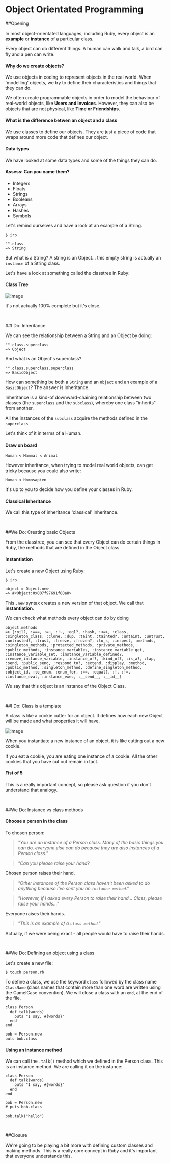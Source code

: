 Object Orientated Programming
=====

##Opening

In most object-orientated languages, including Ruby, every object is an **example** or **instance** of a particular class.

Every object can do different things. A human can walk and talk, a bird can fly and a pen can write. 

#### Why do we create objects?

We use objects in coding to represent objects in the real world. When 'modelling' objects, we try to define their characteristics and things that they can do.

We often create programmable objects in order to model the behaviour of real-world objects, like **Users and Invoices**. However, they can also be objects that are not physical, like **Time or Friendships**.

#### What is the difference betwen an object and a class

We use classes to define our objects. They are just a piece of code that wraps around more code that defines our object.

#### Data types

We have looked at some data types and some of the things they can do.

#### Assess: Can you name them?

- Integers
- Floats
- Strings
- Booleans
- Arrays
- Hashes
- Symbols

Let's remind ourselves and have a look at an example of a String.

```
$ irb
  
"".class
=> String
```
  
But what is a String? A string is an Object... this empty string is actually an ```instance``` of a String class. 

Let's have a look at something called the classtree in Ruby:

#### Class Tree

![image](ruby_classtree.jpg)

It's not actually 100% complete but it's close.

<br>

##I Do: Inheritance

We can see the relationship between a String and an Object by doing:

```
"".class.superclass
=> Object
```
 
And what is an Object's superclass?

```
"".class.superclass.superclass
=> BasicObject
```

How can something be both a ```String``` and an ```Object``` and an example of a ```BasicObject```? The answer is inheritance.

Inheritance is a kind-of downward-chaining relationship between two classes (the ```superclass``` and the ```subclass```), whereby one class "inherits" from another. 

All the instances of the ```subclass``` acquire the methods defined in the ```superclass```.

Let's think of it in terms of a Human.

#### Draw on board

```
Human < Mammal < Animal
```

However inheritance, when trying to model real world objects, can get tricky because you could also write:

```
Human < Homosapien
```

It's up to you to decide how you define your classes in Ruby.

#### Classical Inheritance

We call this type of inheritance 'classical' inheritance.

<br>

##We Do: Creating basic Objects

From the classtree, you can see that every Object can do certain things in Ruby, the methods that are defined in the Object class.

#### Instantiation

Let's create a new Object using Ruby:

```
$ irb
  
object = Object.new
=> #<Object:0x007f97691f80a8>
```

This ```.new``` syntax creates a new version of that object. We call that **instantiation**.

We can check what methods every object can do by doing
  
```
object.methods
=> [:nil?, :===, :=~, :!~, :eql?, :hash, :<=>, :class, :singleton_class, :clone, :dup, :taint, :tainted?, :untaint, :untrust, :untrusted?, :trust, :freeze, :frozen?, :to_s, :inspect, :methods, :singleton_methods, :protected_methods, :private_methods, :public_methods, :instance_variables, :instance_variable_get, :instance_variable_set, :instance_variable_defined?, :remove_instance_variable, :instance_of?, :kind_of?, :is_a?, :tap, :send, :public_send, :respond_to?, :extend, :display, :method, :public_method, :singleton_method, :define_singleton_method, :object_id, :to_enum, :enum_for, :==, :equal?, :!, :!=, :instance_eval, :instance_exec, :__send__, :__id__]
```
  
We say that this object is an instance of the Object Class.

<br> 

##I Do: Class is a template

A class is like a cookie cutter for an object. It defines how each new Object will be made and what properties it will have. 

![image](class_cookie_cutter.jpeg)

When you instantiate a new instance of an object, it is like cutting out a new cookie.

If you eat a cookie, you are eating one instance of a cookie. All the other cookies that you have cut out remain in tact. 

#### Fist of 5

This is a really important concept, so please ask question if you don't understand that analogy.

<br>

##We Do: Instance vs class methods

#### Choose a person in the class

To chosen person: 

> <cite>"You are an instance of a Person class. Many of the basic things you can do, everyone else can do because they are also instances of a Person class."<cite>

> <cite>"Can you please raise your hand?

Chosen person raises their hand.

> <cite>"Other instances of the Person class haven't been asked to do anything because I've sent you an ```instance method```."

> <cite>"However, if I asked every Person to raise their hand... Class, please raise your hands..."

Everyone raises their hands.

> <cite>"This is an example of a ```class method```."
  
Actually, if we were being exact - all people would have to raise their hands.
  
<br>

##We Do: Defining an object using a class

Let's create a new file:

```
$ touch person.rb
```
  
To define a class, we use the keyword ```class``` followed by the class name ```ClassName``` (class names that contain more than one word are written using the CamelCase convention). We will close a class with an ```end```, at the end of the file. 

```
class Person 
  def talk(words)
    puts "I say, #{words}"
  end
end

bob = Person.new
puts bob.class
```

#### Using an instance method

We can call the `.talk()` method which we defined in the Person class. This is an instance method. We are calling it on the instance: 

```
class Person 
  def talk(words)
    puts "I say, #{words}"
  end
end

bob = Person.new
# puts bob.class

bob.talk("hello")
```

<br>

##Closure

We're going to be playing a bit more with defining custom classes and making methods. This is a really core concept in Ruby and it's important that everyone understands this.

<br>